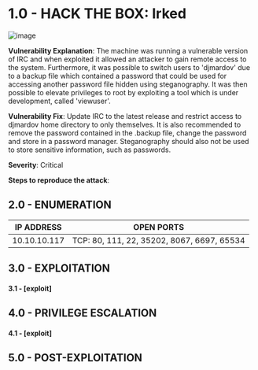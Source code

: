 # 1.0 - HACK THE BOX: Irked

![image](https://github.com/Gladoodles/hackthebox_machines/assets/96867367/777ebaaf-4cdb-481d-ab9e-7e2c262ae40d)

**Vulnerability Explanation**: The machine was running a vulnerable version of IRC and when exploited it allowed an attacker to gain remote access to the system. Furthermore, it was possible to switch users to 'djmardov' due to a backup file which contained a password that could be used for accessing another password file hidden using steganography. It was then possible to elevate privileges to root by exploiting a tool which is under development, called 'viewuser'. 

**Vulnerability Fix**: Update IRC to the latest release and restrict access to djmardov home directory to only themselves. It is also recommended to remove the password contained in the .backup file, change the password and store in a password manager. Steganography should also not be used to store sensitive information, such as passwords. 

**Severity**: Critical

**Steps to reproduce the attack**: 

## 2.0 - ENUMERATION
| **IP ADDRESS** | **OPEN PORTS** |
|----------|--------------------|
| 10.10.10.117 | TCP: 80, 111, 22, 35202, 8067, 6697, 65534 |

## 3.0 - EXPLOITATION

#### **3.1 - [exploit]**

## 4.0 - PRIVILEGE ESCALATION 

#### **4.1 - [exploit]**

## 5.0 - POST-EXPLOITATION 
